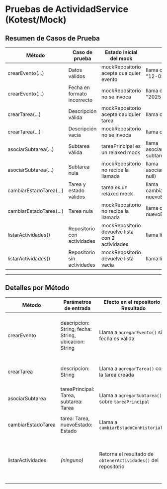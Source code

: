 # **Pruebas de ActividadService (Kotest/Mock)**

## Resumen de Casos de Prueba

| Método                    | Caso de prueba                                        | Estado inicial del mock                          | Acción                                          | Resultado esperado                              |
|--------------------------|--------------------------------------------------------|--------------------------------------------------|-------------------------------------------------|-------------------------------------------------|
| crearEvento(...)         | Datos válidos                                          | mockRepositorio acepta cualquier evento          | llama crearEvento("desc", "12-05-2025", "loc")  | agregarEvento invocado correctamente            |
| crearEvento(...)         | Fecha en formato incorrecto                            | mockRepositorio no se invoca                     | llama crearEvento("desc", "2025-05-12", "loc")  | lanza IllegalArgumentException                  |
| crearTarea(...)          | Descripción válida                                     | mockRepositorio acepta caulquier tarea           | llama crearTarea("desc")                        | agregarTarea invocado correctamente             |
| crearTarea(...)          | Descripción vacía                                      | mockRepositorio no se invoca                     | llama crearTarea("")                            | lanza IllegalArgumentException                  |
| asociarSubtarea(...)     | Subtarea válida                                        | tareaPrincipal es un relaxed mock                | llama asociarSubtarea(tareaPrincipal, subtarea) | agregarSubtarea(subtarea) invocado              |
| asociarSubtarea(...)     | Subtarea nula                                          | mockRepositorio no recibe la llamada             | llama asociarSubtarea(tareaPrincipal, null)     | lanza NullPointerException                      |
| cambiarEstadoTarea(...)  | Tarea y estado válidos                                 | tarea es un relaxed mock                         | llama cambiarEstadoTarea(tarea, nuevoEstado)    | cambiarEstadoConHistorial(nuevoEstado) invocado |
| cambiarEstadoTarea(...)  | Tarea nula                                             | mockRepositorio no recibe la llamada             | llama cambiarEstadoTarea(null, nuevoEstado)     | lanza NullPointerException                      |
| listarActividades()      | Repositorio con actividades                           | mockRepositorio devuelve lista con 2 actividades | llama listarActividades()                       | retorna una lista con las 2 actividades         |
| listarActividades()      | Repositorio sin actividades                           | mockRepositorio devuelve lista vacía             | llama listarActividades()                       | retorna una lista vacía                         |

---

## Detalles por Método

| **Método**               | **Parámetros de entrada**                                   | **Efecto en el repositorio / Resultado**                                | **Correcto**                                                       | **Incorrecto**                                                        |
|--------------------------|--------------------------------------------------------------|-------------------------------------------------------------------------|--------------------------------------------------------------------|-----------------------------------------------------------------------|
| crearEvento              | descripcion: String, fecha: String, ubicacion: String        | Llama a `agregarEvento()` si la fecha es válida                         | La fecha tiene formato `dd-MM-yyyy` y la descripción no está vacía | La fecha contiene formato inválido → lanza `IllegalArgumentException` |
| crearTarea               | descripcion: String                                          | Llama a `agregarTarea()` con la tarea creada                            | La descripción no está vacía                                       | La descripción está vacía → lanza `IllegalArgumentException`          |
| asociarSubtarea          | tareaPrincipal: Tarea, subtarea: Tarea                      | Llama a `agregarSubtarea()` sobre `tareaPrincipal`                      | `subtarea` no es nulo                                              | `subtarea` es nula → lanza `NullPointerException`                     |
| cambiarEstadoTarea       | tarea: Tarea, nuevoEstado: Estado                           | Llama a `cambiarEstadoConHistorial()`                                   | `tarea` y `nuevoEstado` no son nulos                               | `tarea` es nula → lanza `NullPointerException`                        |
| listarActividades        | *(ninguno)*                                                  | Retorna el resultado de `obtenerActividades()` del repositorio          | El repositorio devuelve una lista válida (con o sin elementos)     | No lanza error, devuelve una lista vacía si no hay datos              |
